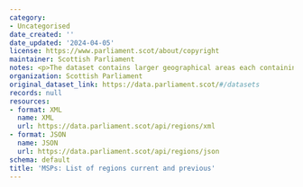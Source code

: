 ```yaml
---
category:
- Uncategorised
date_created: ''
date_updated: '2024-04-05'
license: https://www.parliament.scot/about/copyright
maintainer: Scottish Parliament
notes: <p>The dataset contains larger geographical areas each containing seven constituences.</p>
organization: Scottish Parliament
original_dataset_link: https://data.parliament.scot/#/datasets
records: null
resources:
- format: XML
  name: XML
  url: https://data.parliament.scot/api/regions/xml
- format: JSON
  name: JSON
  url: https://data.parliament.scot/api/regions/json
schema: default
title: 'MSPs: List of regions current and previous'
---
```

